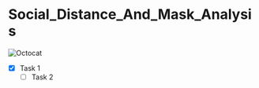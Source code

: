 # Social_Distance_And_Mask_Analysis

![Octocat](https://www.google.com/imgres?imgurl=https%3A%2F%2F5.imimg.com%2Fdata5%2FPI%2FFD%2FNK%2FSELLER-5866466%2Fimages-500x500.jpg&imgrefurl=https%3A%2F%2Fwww.indiamart.com%2Fproddetail%2Fface-mask-detection-system-covid-19-22442041797.html&tbnid=Iv1AKAQtxbKiSM&vet=12ahUKEwiWk4bL3971AhV4g_0HHVjBC0oQMygIegUIARC7AQ..i&docid=G_79aCeJsQlxFM&w=500&h=250&q=mask%20detection&ved=2ahUKEwiWk4bL3971AhV4g_0HHVjBC0oQMygIegUIARC7AQ)

- [x] Task 1
  - [ ] Task 2 

